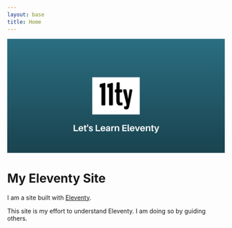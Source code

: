 ```yaml
---
layout: base
title: Home
---
```


![hero image](assets/images/learn.png)

# My Eleventy Site

I am a site built with [Eleventy](https://www.11ty.io/).

This site is my effort to understand Eleventy. I am doing so by guiding others.
